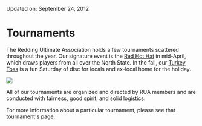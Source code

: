 Updated on: September 24, 2012

# Tournaments
The Redding Ultimate Association holds a few tournaments scattered throughout the year.
Our signature event is the [Red Hot Hat](/tournaments/red-hot-hat) in mid-April, which draws players from all over the North State.
In the fall, our [Turkey Toss](/tournaments/turkey-toss) is a fun Saturday of disc for locals and ex-local home for the holiday.

<img class="pull-right span3 img-rounded" src="/images/monty-mark.jpg">

All of our tournaments are organized and directed by RUA members and are conducted with fairness, good spirit, and solid logistics.

For more information about a particular tournament, please see that tournament's page.
